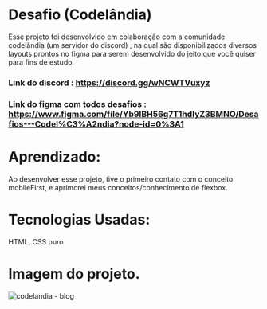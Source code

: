 # Desafio (Codelândia)
Esse projeto foi desenvolvido em colaboração com a comunidade codelândia (um servidor do discord) , na qual são disponibilizados diversos layouts prontos no figma para serem desenvolvido do jeito que você quiser para fins de estudo.
### Link do discord : https://discord.gg/wNCWTVuxyz
### Link do figma com todos desafios : https://www.figma.com/file/Yb9IBH56g7T1hdIyZ3BMNO/Desafios---Codel%C3%A2ndia?node-id=0%3A1

# Aprendizado:
Ao desenvolver esse projeto, tive o primeiro contato com o conceito mobileFirst, e aprimorei meus conceitos/conhecimento de flexbox.

# Tecnologias Usadas:
HTML, CSS puro


# Imagem do projeto.

![codelandia - blog](https://user-images.githubusercontent.com/102332042/186263095-1630d868-75c9-4537-a870-171c1c339582.png)

